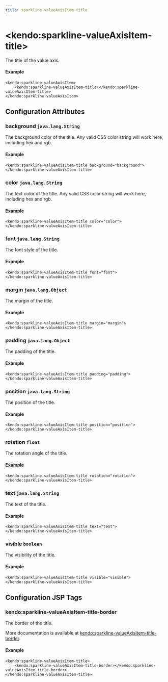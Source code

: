 ```yaml
---
title: sparkline-valueAxisItem-title
---
```


# \<kendo:sparkline-valueAxisItem-title\>

The title of the value axis.

#### Example
    <kendo:sparkline-valueAxisItem>
        <kendo:sparkline-valueAxisItem-title></kendo:sparkline-valueAxisItem-title>
    </kendo:sparkline-valueAxisItem>

## Configuration Attributes

### background `java.lang.String`

The background color of the title. Any valid CSS color string will work here, including
hex and rgb.

#### Example
    <kendo:sparkline-valueAxisItem-title background="background">
    </kendo:sparkline-valueAxisItem-title>

### color `java.lang.String`

The text color of the title. Any valid CSS color string will work here, including hex and rgb.

#### Example
    <kendo:sparkline-valueAxisItem-title color="color">
    </kendo:sparkline-valueAxisItem-title>

### font `java.lang.String`

The font style of the title.

#### Example
    <kendo:sparkline-valueAxisItem-title font="font">
    </kendo:sparkline-valueAxisItem-title>

### margin `java.lang.Object`

The margin of the title.

#### Example
    <kendo:sparkline-valueAxisItem-title margin="margin">
    </kendo:sparkline-valueAxisItem-title>

### padding `java.lang.Object`

The padding of the title.

#### Example
    <kendo:sparkline-valueAxisItem-title padding="padding">
    </kendo:sparkline-valueAxisItem-title>

### position `java.lang.String`

The position of the title.

#### Example
    <kendo:sparkline-valueAxisItem-title position="position">
    </kendo:sparkline-valueAxisItem-title>

### rotation `float`

The rotation angle of the title.

#### Example
    <kendo:sparkline-valueAxisItem-title rotation="rotation">
    </kendo:sparkline-valueAxisItem-title>

### text `java.lang.String`

The text of the title.

#### Example
    <kendo:sparkline-valueAxisItem-title text="text">
    </kendo:sparkline-valueAxisItem-title>

### visible `boolean`

The visibility of the title.

#### Example
    <kendo:sparkline-valueAxisItem-title visible="visible">
    </kendo:sparkline-valueAxisItem-title>


##  Configuration JSP Tags

### kendo:sparkline-valueAxisItem-title-border

The border of the title.

More documentation is available at [kendo:sparkline-valueAxisItem-title-border](/kendo-ui/api/wrappers/jsp/sparkline/valueaxisitem-title-border).

#### Example

    <kendo:sparkline-valueAxisItem-title>
        <kendo:sparkline-valueAxisItem-title-border></kendo:sparkline-valueAxisItem-title-border>
    </kendo:sparkline-valueAxisItem-title>


